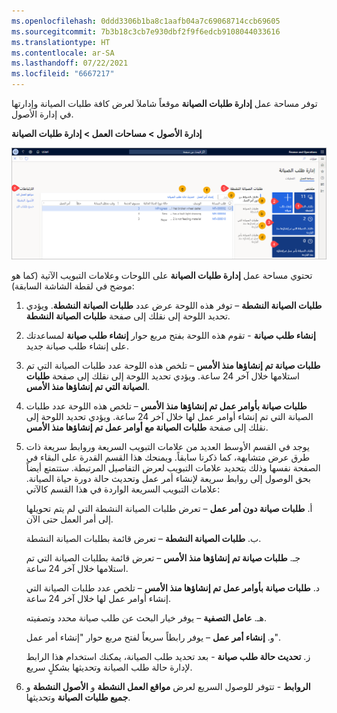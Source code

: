 ```yaml
---
ms.openlocfilehash: 0ddd3306b1ba8c1aafb04a7c69068714ccb69605
ms.sourcegitcommit: 7b3b18c3cb7e930dbf2f9f6edcb9108044033616
ms.translationtype: HT
ms.contentlocale: ar-SA
ms.lasthandoff: 07/22/2021
ms.locfileid: "6667217"
---
```

توفر مساحة عمل **إدارة طلبات الصيانة** موقعاً شاملاَ لعرض كافة طلبات الصيانة وإدارتها في إدارة الأصول. 

**إدارة الأصول > مساحات العمل > إدارة طلبات الصيانة**

[![لقطة شاشة لمساحة عمل إدارة طلبات الصيانة.](../media/maint-request-workspace-ssm.png)](../media/maint-request-workspace-ssm.png#lightbox)
 
تحتوي مساحة عمل **إدارة طلبات الصيانة** على اللوحات وعلامات التبويب الآتية (كما هو موضح في لقطة الشاشة السابقة):

1.  **طلبات الصيانة النشطة** – توفر هذه اللوحة عرض عدد **طلبات الصيانة النشطة**. ويؤدي تحديد اللوحة إلى نقلك إلى صفحة **طلبات الصيانة النشطة**. 
2.  **إنشاء طلب صيانة** - تقوم هذه اللوحة بفتح مربع حوار **إنشاء طلب صيانة** لمساعدتك على إنشاء طلب صيانة جديد.
3.  **طلبات صيانة تم إنشاؤها منذ الأمس** – تلخص هذه اللوحة عدد طلبات الصيانة التي تم استلامها خلال آخر 24 ساعة. ويؤدي تحديد اللوحة إلى نقلك إلى صفحة **طلبات الصيانة التي تم إنشاؤها منذ الأمس**. 
4.  **طلبات صيانة بأوامر عمل تم إنشاؤها منذ الأمس** – تلخص هذه اللوحة عدد طلبات الصيانة التي تم إنشاء أوامر عمل لها خلال آخر 24 ساعة. ويؤدي تحديد اللوحة إلى نقلك إلى صفحة **طلبات الصيانة مع أوامر عمل تم إنشاؤها منذ الأمس**.
5.  يوجد في القسم الأوسط العديد من علامات التبويب السريعة وروابط سريعة ذات طرق عرض متشابهة، كما ذكرنا سابقاً. ويمنحك هذا القسم القدرة على البقاء في الصفحة نفسها وذلك بتحديد علامات التبويب لعرض التفاصيل المرتبطة. ستتمتع أيضاً بحق الوصول إلى روابط سريعة لإنشاء أمر عمل وتحديث حالة دورة حياة الصيانة. علامات التبويب السريعة الواردة في هذا القسم كالآتي:

    أ.  **طلبات صيانة دون أمر عمل** – تعرض طلبات الصيانة النشطة التي لم يتم تحويلها إلى أمر العمل حتى الآن.

    ب.  **طلبات الصيانة النشطة** – تعرض قائمة بطلبات الصيانة النشطة.

    جـ.  **طلبات صيانة تم إنشاؤها منذ الأمس** – تعرض قائمة بطلبات الصيانة التي تم استلامها خلال آخر 24 ساعة. 

    د.  **طلبات صيانة بأوامر عمل تم إنشاؤها منذ الأمس** – تلخص عدد طلبات الصيانة التي إنشاء أوامر عمل لها خلال آخر 24 ساعة.

    هـ.  **عامل التصفية** – يوفر خيار البحث عن طلب صيانة محدد وتصفيته.

    و.  **إنشاء أمر عمل** – يوفر رابطاً سريعاً لفتح مربع حوار "إنشاء أمر عمل". 

    ز.  **تحديث حالة طلب صيانة** - بعد تحديد طلب الصيانة، يمكنك استخدام هذا الرابط لإدارة حالة طلب الصيانة وتحديثها بشكلٍ سريع.

6.  **الروابط** - تتوفر للوصول السريع لعرض **مواقع العمل النشطة** و **الأصول النشطة** و **جميع طلبات الصيانة** وتحديثها.

